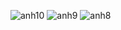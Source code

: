 ![anh10](https://github.com/user-attachments/assets/dbb554ff-7e6e-4d1a-8863-df0ccd14a39d)
![anh9](https://github.com/user-attachments/assets/071a31ff-3a54-4f46-be26-230915fe48d2)
![anh8](https://github.com/user-attachments/assets/a3863e0e-9984-4c99-9b5c-3cdc4f85bd30)
